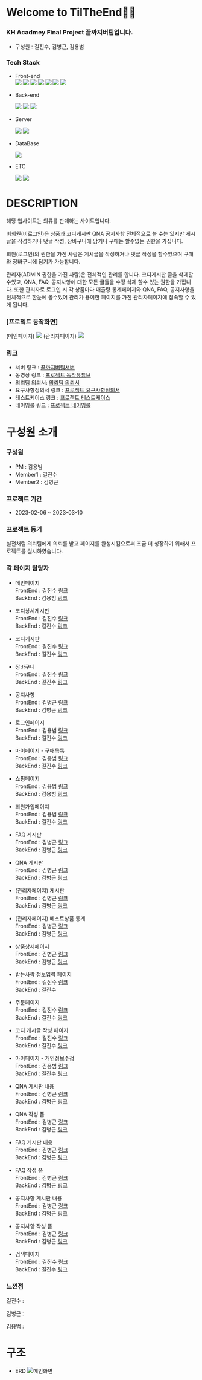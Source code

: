 # **Welcome to TilTheEnd👩‍💻**

### KH Acadmey Final Project **끝까지버팀**입니다.
- 구성원 : 길진수, 김병근, 김용범
### Tech Stack
<!-- <img src="https://img.shields.io/badge/표시할이름-색상?style=for-the-badge&logo=기술스택아이콘&logoColor=white"> -->

- Front-end  
    <img src="https://img.shields.io/badge/html-E34F26?style=for-the-badge&logo=html5&logoColor=white"> 
    <img src="https://img.shields.io/badge/css-1572B6?style=for-the-badge&logo=css3&logoColor=white">
    <img src="https://img.shields.io/badge/JavaScript-F7DF1E?style=for-the-badge&logo=javascript&logoColor=white">
    <img src="https://img.shields.io/badge/jsp-FFA500?style=for-the-badge&logo=java&logoColor=white">
    <img src="https://img.shields.io/badge/BootStrap-7952B3?style=for-the-badge&logo=Bootstrap&logoColor=white">
    <img src="https://img.shields.io/badge/JSTL-000000?style=for-the-badge&logo=&logoColor=white">
    <img src="https://img.shields.io/badge/jQuery-0769AD?style=for-the-badge&logo=jQuery&logoColor=white">

- Back-end

    <img src="https://img.shields.io/badge/springboot-6DB33F?style=for-the-badge&logo=springboot&logoColor=white">
    <img src="https://img.shields.io/badge/Spring Security-6DB33F?style=for-the-badge&logo=Spring Security&logoColor=white">
    <img src="https://img.shields.io/badge/Servlet-E11F21?style=for-the-badge&logo=&logoColor=white">

- Server

    <img src="https://img.shields.io/badge/Ubuntu-E95420?style=for-the-badge&logo=Ubuntu&logoColor=white">
    <img src="https://img.shields.io/badge/linux-FCC624?style=for-the-badge&logo=linux&logoColor=black">

- DataBase

    <img src="https://img.shields.io/badge/mysql-4479A1?style=for-the-badge&logo=mysql&logoColor=white">

- ETC

    <img src="https://img.shields.io/badge/github-181717?style=for-the-badge&logo=github&logoColor=white">
    <img src="https://img.shields.io/badge/zoom-0652E2?style=for-the-badge&logo=zoom&logoColor=white">

# **DESCRIPTION**

해당 웹사이트는 의류를 판매하는 사이트입니다.   

비회원(비로그인)은 상품과 코디게시판 QNA 공지사항 전체적으로 볼 수는 있지만 게시글을 작성하거나 댓글 작성, 장바구니에 담거나 구매는 할수없는 권한을 가집니다.   

회원(로그인)의 권한을 가진 사람은 게시글을 작성하거나 댓글 작성을 할수있으며 구매와 장바구니에 담기가 가능합니다.

관리자(ADMIN 권한을 가진 사람)은 전체적인 관리를 합니다. 코디게시판 글을 삭제할수있고, QNA, FAQ, 공지사항에 대한 모든 글들을 수정 삭제 할수 있는 권한을 가집니다. 또한 관리자로 로그인 시 각 상품마다 매출량 통계페이지와  QNA, FAQ, 공지사항을 전체적으로 한눈에 볼수있어 관리가 용이한 페이지를 가진 관리자페이지에 접속할 수 있게 됩니다. 

### **[프로젝트 동작화면]**
<!-- ![메인화면](./refer/%EB%A9%94%EC%9D%B8%ED%99%94%EB%A9%B4.PNG) -->
(메인페이지)
<img src="./refer/%EB%A9%94%EC%9D%B8%ED%99%94%EB%A9%B4.PNG" width="%" height="" ></img>
(관리자페이지)
<img src="./refer/%EA%B4%80%EB%A6%AC%EC%9E%90%ED%99%94%EB%A9%B4.PNG" width="%" height=""></img>

### 링크
- 서버 링크 : [끝까지버팀서버](http://yongbeom.mynetgear.com:8080/)
- 동영상 링크 : [프로젝트 동작유튜브](https://youtu.be/3L9r1h21fWE)
- 의뢰팀 의뢰서: [의뢰팀 의뢰서](./refer/PT_Requestment_%EB%A7%9D%EA%B3%A0.pdf)
- 요구사항정의서 링크 : [프로젝트 요구사항정의서](./refer/%EB%81%9D%EA%B9%8C%EC%A7%80%EB%B2%84%ED%8C%80-%EC%9A%94%EA%B5%AC%EC%82%AC%ED%95%AD%EC%A0%95%EC%9D%98%EC%84%9C.xlsx)
- 테스트케이스 링크 : [프로젝트 테스트케이스](./refer/%EB%81%9D%EA%B9%8C%EC%A7%80%EB%B2%84%ED%8C%80-%ED%85%8C%EC%8A%A4%ED%8A%B8%EC%BC%80%EC%9D%B4%EC%8A%A4%20(1).xlsx)
- 네이밍룰 링크 : [프로젝트 네이밍룰](./refer/Naming_Rule_%EB%81%9D%EA%B9%8C%EC%A7%80%EB%B2%84%ED%8C%80.xlsx)

# **구성원 소개**
### 구성원
- PM : 김용범
- Member1 : 길진수
- Member2 : 김병근
### 프로젝트 기간
- 2023-02-06 ~ 2023-03-10
### 프로젝트 동기
실전처럼 의뢰팀에게 의뢰를 받고 페이지를 완성시킴으로써 조금 더 성장하기 위해서 프로젝트를 실시하였습니다.

### 각 페이지 담당자
- 메인페이지   
FrontEnd : 길진수 [링크](./src/main/webapp/WEB-INF/views/index.jsp)   
BackEnd : 김용범 [링크](./src/main/java/com/final_project/tiltheend_final_springboot/controller/HomeController.java)

- 코디상세게시판   
FrontEnd : 길진수 [링크](./src/main/webapp/WEB-INF/views/coordination/coordination.jsp)   
BackEnd : 길진수 [링크](./src/main/java/com/final_project/tiltheend_final_springboot/controller/CoordinationController.java)

- 코디게시판   
FrontEnd : 길진수 [링크](./src/main/webapp/WEB-INF/views/coordination/coordinationBoard.jsp)   
BackEnd : 길진수 [링크](./src/main/java/com/final_project/tiltheend_final_springboot/controller/CoordinationController.java)

- 장바구니   
FrontEnd : 길진수 [링크](./src/main/webapp/WEB-INF/views/shoppingcart/shoppingcart.jsp)   
BackEnd : 길진수 [링크](./src/main/java/com/final_project/tiltheend_final_springboot/controller/ShoppingCartController.java)

- 공지사항   
FrontEnd : 김병근 [링크](./src/main/webapp/WEB-INF/views/announcement/announcement.jsp)   
BackEnd : 김병근 [링크](./src/main/java/com/final_project/tiltheend_final_springboot/controller/ListController.java)

- 로그인페이지   
FrontEnd : 김용범 [링크](./src/main/webapp/WEB-INF/views/login/login.jsp)   
BackEnd : 길진수 [링크](./src/main/java/com/final_project/tiltheend_final_springboot/controller/LoginController.java)

- 마이페이지 - 구매목록   
FrontEnd : 김용범 [링크](./src/main/webapp/WEB-INF/views/login/mypage.jsp)   
BackEnd : 길진수 [링크](./src/main/java/com/final_project/tiltheend_final_springboot/controller/MyPageController.java)

- 쇼핑페이지   
FrontEnd : 김용범 [링크](./src/main/webapp/WEB-INF/views/shop/shop.jsp)   
BackEnd : 김용범 [링크](./src/main/java/com/final_project/tiltheend_final_springboot/controller/ShopController.java)

- 회원가입페이지   
FrontEnd : 김용범 [링크](./src/main/webapp/WEB-INF/views/login/signup.jsp)   
BackEnd : 길진수 [링크](./src/main/java/com/final_project/tiltheend_final_springboot/controller/SignupController.java)

- FAQ 게시판   
FrontEnd : 김병근 [링크](./src/main/webapp/WEB-INF/views/qna/faq.jsp)   
BackEnd : 김병근 [링크](./src/main/java/com/final_project/tiltheend_final_springboot/controller/ListController.java)

- QNA 게시판   
FrontEnd : 김병근 [링크](./src/main/webapp/WEB-INF/views/qna/qna.jsp)   
BackEnd : 김병근 [링크](./src/main/java/com/final_project/tiltheend_final_springboot/controller/ListController.java)

- (관리자페이지) 게시판   
FrontEnd : 김병근 [링크](./src/main/webapp/WEB-INF/views/admin/admin_list.jsp)   
BackEnd : 김병근 [링크](./src/main/java/com/final_project/tiltheend_final_springboot/controller/AdminController.java)

- (관리자페이지) 베스트상품 통계   
FrontEnd : 김병근 [링크](./src/main/webapp/WEB-INF/views/admin/admin.jsp)    
BackEnd : 김병근 [링크](./src/main/java/com/final_project/tiltheend_final_springboot/controller/ListController.java)

- 상품상세페이지   
FrontEnd : 김병근 [링크](./src/main/webapp/WEB-INF/views/shop/item_info.jsp)   
BackEnd : 김병근 [링크](./src/main/java/com/final_project/tiltheend_final_springboot/controller/ItemController.java)

- 받는사람 정보입력 페이지    
FrontEnd : 길진수 [링크](./src/main/webapp/WEB-INF/views/shoppingcart/delivery_address.jsp)   
BackEnd : 길진수 

- 주문페이지   
FrontEnd : 길진수 [링크](./src/main/webapp/WEB-INF/views/shoppingcart/purchasePage.jsp)   
BackEnd : 길진수 [링크](./src/main/java/com/final_project/tiltheend_final_springboot/controller/OrderListController.java)

- 코디 게시글 작성 페이지   
FrontEnd : 길진수 [링크](./src/main/webapp/WEB-INF/views/coordination/write_coordination.jsp)   
BackEnd : 길진수 [링크](./src/main/java/com/final_project/tiltheend_final_springboot/controller/CoordinationController.java)

- 마이페이지 - 개인정보수정   
FrontEnd : 김용범 [링크](./src/main/webapp/WEB-INF/views/login/Editinformation.jsp)   
BackEnd : 길진수 [링크](./src/main/java/com/final_project/tiltheend_final_springboot/controller/MyPageController.java)

- QNA 게시판 내용   
FrontEnd : 김병근 [링크](./src/main/webapp/WEB-INF/views/qna/qnaboard.jsp)   
BackEnd : 김병근 [링크](./src/main/java/com/final_project/tiltheend_final_springboot/controller/ListController.java)

- QNA 작성 폼  
FrontEnd : 김병근 [링크](./src/main/webapp/WEB-INF/views/qna/qnaForm.jsp)   
BackEnd : 김병근 [링크](./src/main/java/com/final_project/tiltheend_final_springboot/controller/ListController.java)

- FAQ 게시판 내용  
FrontEnd : 김병근 [링크](./src/main/webapp/WEB-INF/views/qna/faqboard.jsp)   
BackEnd : 김병근 [링크](./src/main/java/com/final_project/tiltheend_final_springboot/controller/ListController.java)

- FAQ 작성 폼  
FrontEnd : 김병근 [링크](./src/main/webapp/WEB-INF/views/qna/qnaForm.jsp)   
BackEnd : 김병근 [링크](./src/main/java/com/final_project/tiltheend_final_springboot/controller/ListController.java)

- 공지사항 게시판 내용  
FrontEnd : 김병근 [링크](./src/main/webapp/WEB-INF/views/announcement/announcementboard.jsp)   
BackEnd : 김병근 [링크](./src/main/java/com/final_project/tiltheend_final_springboot/controller/ListController.java)

- 공지사항 작성 폼  
FrontEnd : 김병근 [링크](./src/main/webapp/WEB-INF/views/qna/qnaForm.jsp)   
BackEnd : 김병근 [링크](./src/main/java/com/final_project/tiltheend_final_springboot/controller/ListController.java)

- 검색페이지  
FrontEnd : 길진수 [링크](./src/main/webapp/WEB-INF/views/search/searchpage.jsp)   
BackEnd : 길진수 [링크](./src/main/java/com/final_project/tiltheend_final_springboot/controller/HomeController.java)


### **느낀점**
길진수 :   

김병근 :   

김용범 :

# **구조**
- ERD
![메인화면](./refer/tiltheend.png)
<!-- <img src="./refer/tiltheend.png" width="100%" height=""></img> -->